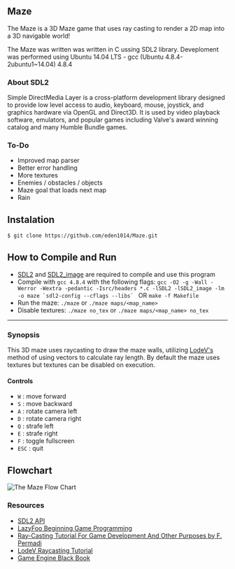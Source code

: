 ## Maze

The Maze is a 3D Maze game that uses ray casting to render a 2D map into a 3D navigable world!

The Maze was written was written in C ussing SDL2 library. Deveploment was performed using Ubuntu 14.04 LTS - gcc (Ubuntu 4.8.4-2ubuntu1~14.04) 4.8.4

### About SDL2 

Simple DirectMedia Layer is a cross-platform development library designed to provide low level access to audio, keyboard, mouse, joystick, and graphics hardware via OpenGL and Direct3D. It is used by video playback software, emulators, and popular games including Valve's award winning catalog and many Humble Bundle games.


### To-Do
- Improved map parser
- Better error handling
- More textures
- Enemies / obstacles / objects
- Maze goal that loads next map
- Rain

## Instalation 
```sh
$ git clone https://github.com/eden1014/Maze.git
```

## How to Compile and Run
- [SDL2](https://www.libsdl.org/download-2.0.php) and [SDL2_image](https://www.libsdl.org/projects/SDL_image/) are required to compile and use this program
- Compile with `gcc 4.8.4` with the following flags:
    ``gcc -O2 -g -Wall -Werror -Wextra -pedantic -Isrc/headers *.c -lSDL2 -lSDL2_image -lm -o maze `sdl2-config --cflags --libs` `` OR `make -f Makefile`
- Run the maze: `./maze` or `./maze maps/<map_name>`
- Disable textures: `./maze no_tex` or `./maze maps/<map_name> no_tex`

-----
### Synopsis
This 3D maze uses raycasting to draw the maze walls, utilizing [LodeV's](http://lodev.org/cgtutor/raycasting.html) method of using vectors to calculate ray length. By default the maze uses textures but textures can be disabled on execution.

#### Controls
- `W` : move forward
- `S` : move backward
- `A` : rotate camera left
- `D` : rotate camera right
- `Q` : strafe left
- `E` : strafe right
- `F` : toggle fullscreen
- `ESC` : quit

## Flowchart
![The Maze Flow Chart](https://i.imgur.com/t0MxNni.png)

### Resources
- [SDL2 API](https://wiki.libsdl.org/CategoryAPI)
- [LazyFoo Beginning Game Programming](http://lazyfoo.net/tutorials/SDL/index.php)
- [Ray-Casting Tutorial For Game Development And Other Purposes by F. Permadi](http://permadi.com/1996/05/ray-casting-tutorial-table-of-contents/)
- [LodeV Raycasting Tutorial](http://lodev.org/cgtutor/raycasting.html)
- [Game Engine Black Book](https://www.amazon.com/Game-Engine-Black-Book-Wolfenstein/dp/1539692876)
